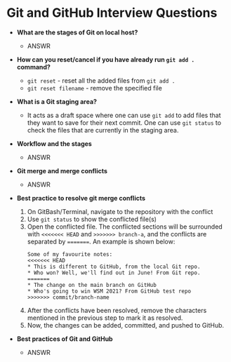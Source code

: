 # Git and GitHub Interview Questions
* **What are the stages of Git on local host?**
  * ANSWR

* **How can you reset/cancel if you have already run `git add .` command?**
  * `git reset` - reset all the added files from `git add .`
  * `git reset filename` - remove the specified file

* **What is a Git staging area?**
  * It acts as a draft space where one can use `git add` to add files that they want to save for their next commit. One can use `git status` to check the files that are currently in the staging area.

* **Workflow and the stages**
  * ANSWR

* **Git merge and merge conflicts**
  * ANSWR

* **Best practice to resolve git merge conflicts**
  1. On GitBash/Terminal, navigate to the repository with the conflict
  2. Use `git status` to show the conflicted file(s)
  3. Open the conflicted file. The conflicted sections will be surrounded with `<<<<<<< HEAD` and `>>>>>>> branch-a`, and the conflicts are separated by `=======`. An example is shown below:
     ```
     Some of my favourite notes:
	 <<<<<<< HEAD
	 * This is different to GitHub, from the local Git repo.
     * Who won? Well, we'll find out in June! From Git repo.
	 =======
	 * The change on the main branch on GitHub
     * Who's going to win WSM 2021? From GitHub test repo
	 >>>>>>> commit/branch-name
     ```
  4. After the conflicts have been resolved, remove the characters mentioned in the previous step to mark it as resolved.
  5. Now, the changes can be added, committed, and pushed to GitHub.

* **Best practices of Git and GitHub**
  * ANSWR